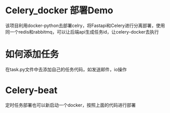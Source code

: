 # Celery_docker 部署Demo
该项目利用docker-python去部署celry，将Fastapi和Celery进行分离部署，使用同一个redis和rabbitmq，可以让后端api生成任务id，让celery-docker去执行

# 如何添加任务
在task.py文件中去添加自己的任务代码，如发送邮件，io操作

# Celery-beat
定时任务部署也可以新启动一个docker，按照上面的代码进行部署
